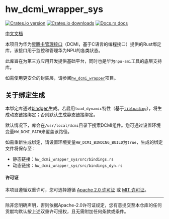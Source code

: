 # hw_dcmi_wrapper_sys

[![Crates.io version](https://img.shields.io/crates/v/hw_dcmi_wrapper_sys.svg)](https://crates.io/crates/hw_dcmi_wrapper_sys)
[![Crates.io downloads](https://img.shields.io/crates/d/hw_dcmi_wrapper_sys)](https://crates.io/crates/hw_dcmi_wrapper_sys)
[![Docs.rs docs](https://docs.rs/hw_dcmi_wrapper_sys/badge.svg)](https://docs.rs/hw_dcmi_wrapper_sys)

[中文文档](./README_CN.md)

本项目为华为[昇腾卡管理接口][dcmi]（DCMI，基于C语言的编程接口）提供的Rust绑定库，该接口用于监控和管理华为NPU的各类状态。

此库旨在为第三方应用开发提供基础平台，同时也是华为`npu-smi`工具的底层支持库。

如需使用更安全的封装层，请参阅[`hw_dcmi_wrapper`][hw_dcmi_wrapper]项目。

## 关于绑定生成

本绑定库通过[bindgen]生成。若启用`load_dynamic`特性（基于[`libloading`][libloading]），将生成动态链接绑定；否则默认生成静态链接绑定。

默认情况下，库会在`/usr/local/dcmi`目录下搜索DCMI组件。您可通过设置环境变量`HW_DCMI_PATH`来覆盖该路径。

如需重新生成绑定，请设置环境变量`HW_DCMI_BINDING_BUILD`为`true`，生成的绑定文件将保存至：

- 静态链接：`hw_dcmi_wrapper_sys/src/bindings.rs`
- 动态链接：`hw_dcmi_wrapper_sys/src/bindings_dyn.rs`

#### 许可证

本项目遵循双重许可，您可选择遵循 [Apache 2.0 许可证](../../LICENSE-APACHE) 或 [MIT 许可证](../../LICENSE-MIT)。

---

除非您明确声明，否则依据Apache-2.0许可证规定，您有意提交至本仓库的任何贡献均默认按上述双重许可授权，且无需附加任何条款或条件。

[dcmi]: https://support.huawei.com/enterprise/zh/doc/EDOC1100349020/426cffd9

[hw_dcmi_wrapper]: https://github.com/ZhuLegend/hw_dcmi_wrapper

[bindgen]: https://github.com/rust-lang/rust-bindgen

[libloading]: https://github.com/nagisa/rust_libloading